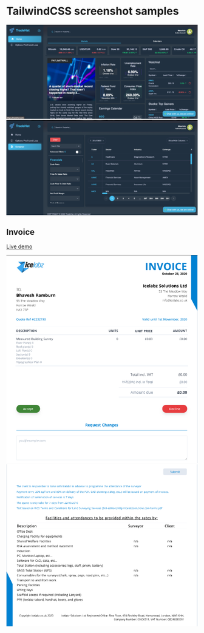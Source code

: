 # TailwindCSS screenshot samples


![](TradeHat.com.png)
![](TradeHat-screener.png)

## Invoice

[Live demo](https://nuxt-tailwindcss.vercel.app/)

![](invoice.png)
![](invoice-2.png)